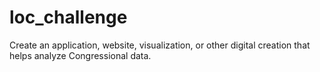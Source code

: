 # loc_challenge
Create an application, website, visualization, or other digital creation that helps analyze Congressional data.
